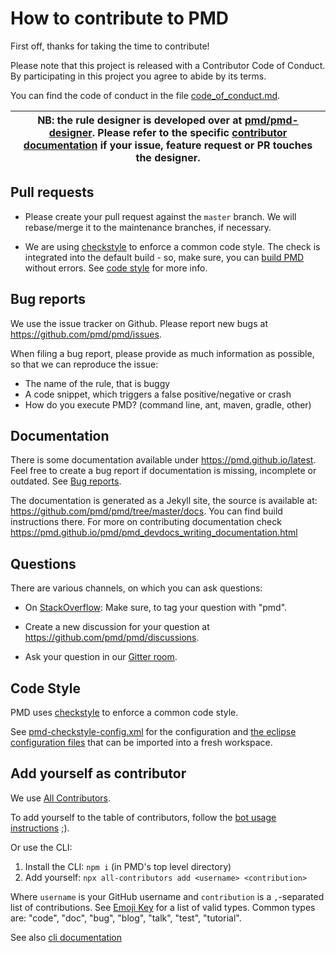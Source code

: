 # How to contribute to PMD

First off, thanks for taking the time to contribute!

Please note that this project is released with a Contributor Code of Conduct.
By participating in this project you agree to abide by its terms.

You can find the code of conduct in the file [code_of_conduct.md](code_of_conduct.md).

| NB: the rule designer is developed over at [pmd/pmd-designer](https://github.com/pmd/pmd-designer). Please refer to the specific [contributor documentation](https://github.com/pmd/pmd-designer/blob/master/CONTRIBUTING.md) if your issue, feature request or PR touches the designer.  |
| --- |

## Pull requests

*   Please create your pull request against the `master` branch. We will rebase/merge it to the maintenance
    branches, if necessary.

*   We are using [checkstyle](http://checkstyle.sourceforge.net/) to enforce a common code style.
    The check is integrated into the default build - so, make sure, you can [build PMD](BUILDING.md) without errors.
    See [code style](#code-style) for more info.


## Bug reports

We use the issue tracker on Github. Please report new bugs at <https://github.com/pmd/pmd/issues>.

When filing a bug report, please provide as much information as possible, so that we can reproduce the issue:

*   The name of the rule, that is buggy
*   A code snippet, which triggers a false positive/negative or crash
*   How do you execute PMD? (command line, ant, maven, gradle, other)


## Documentation

There is some documentation available under <https://pmd.github.io/latest>. Feel free to create a bug report if
documentation is missing, incomplete or outdated. See [Bug reports](#bug-reports).

The documentation is generated as a Jekyll site, the source is available at: <https://github.com/pmd/pmd/tree/master/docs>. You can find build instructions there.
For more on contributing documentation check <https://pmd.github.io/pmd/pmd_devdocs_writing_documentation.html>

## Questions

There are various channels, on which you can ask questions:

*   On [StackOverflow](https://stackoverflow.com/questions/tagged/pmd): Make sure, to tag your question with "pmd".

*   Create a new discussion for your question at <https://github.com/pmd/pmd/discussions>.

*   Ask your question in our [Gitter room](https://app.gitter.im/#/room/#pmd_pmd:gitter.im).

## Code Style

PMD uses [checkstyle](http://checkstyle.sourceforge.net/) to enforce a common code style.

See [pmd-checkstyle-config.xml](https://github.com/pmd/build-tools/blob/master/src/main/resources/net/sourceforge/pmd/pmd-checkstyle-config.xml) for the configuration and
[the eclipse configuration files](https://github.com/pmd/build-tools/tree/master/eclipse) that can
be imported into a fresh workspace.

## Add yourself as contributor

We use [All Contributors](https://allcontributors.org/en).

To add yourself to the table of contributors, follow the
[bot usage instructions](https://allcontributors.org/docs/en/bot/usage) ;).

Or use the CLI:

1. Install the CLI: `npm i` (in PMD's top level directory)
2. Add yourself: `npx all-contributors add <username> <contribution>`

Where `username` is your GitHub username and `contribution` is a `,`-separated list
of contributions. See [Emoji Key](https://allcontributors.org/docs/en/emoji-key) for a list
of valid types. Common types are: "code", "doc", "bug", "blog", "talk", "test", "tutorial".

See also [cli documentation](https://allcontributors.org/docs/en/cli/usage)
